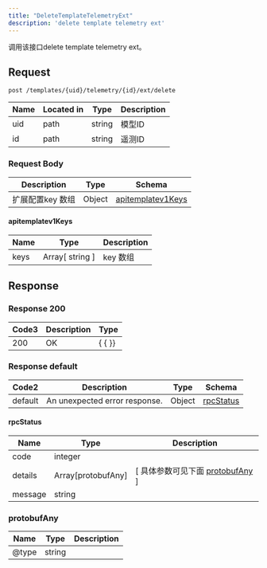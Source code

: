 ```yaml
---
title: "DeleteTemplateTelemetryExt"
description: 'delete template telemetry ext'
---
```



调用该接口delete template telemetry ext。



## Request


```
post /templates/{uid}/telemetry/{id}/ext/delete
```



| Name | Located in | Type | Description | 
| ---- | ---------- | ----------- | ----------- | 
| uid | path | string | 模型ID |  
| id | path | string | 遥测ID |  





### Request Body


 
| Description | Type | Schema |
| ----------- | ------ | ------ |
| 扩展配置key 数组 | Object | [apitemplatev1Keys](#apitemplatev1Keys) |

#### apitemplatev1Keys

| Name | Type | Description | 
| ---- | ---- | ----------- |        
| keys | Array[ string ] | key 数组 |    


  
       
          
     
 
 





## Response



### Response  200


| Code3 | Description | Type | 
| ---- | ----------- | ------ | 
| 200 | OK | {   { }} |
 


### Response  default

 
| Code2 | Description | Type | Schema |
| ---- | ----------- | ------ | ------ |
| default | An unexpected error response. | Object | [rpcStatus](#rpcStatus) |

#### rpcStatus

| Name | Type | Description | 
| ---- | ---- | ----------- |     
| code | integer |  |          
| details | Array[protobufAny] |  [ 具体参数可见下面 [protobufAny](#protobufAny) ] |       
| message | string |  |   


  
     
   
       
         
### protobufAny
| Name | Type | Description | 
| ---- | ---- | ----------- |     
| @type | string |  |   


  
     
 
 


          
     
   
     
 
 


 


